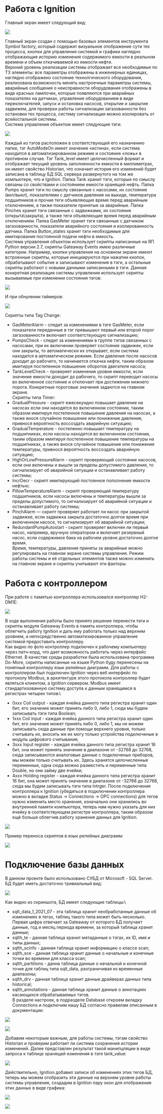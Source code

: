 # Работа с Ignition

Главный экран имеет следующий вид:

![](https://github.com/mementomorri/Familiarity_with_Ignition/blob/main/Screenshots/1.png)

Главный экран создан с помощью базовых элементов инструмента Symbol factory, который содержит визуальное отображение сути тех процесса, кнопки для управления системой и графики наглядно отображающие историю изменения содержимого емкости в реальном времени и объем откачиваемой из емкости нефти.\
Верхний уровень реализации системы отображает все необходимые по ТЗ элементы: все параметры отображены в инженерных единицах, наглядно отображено состояние технолгического оборудования, реализована возможность менять настроечные параметры системы, аварийные сообщения о неисправности оборудования отображены в виде красных лампочек, которые появляются при аварийных показателях на датчиках, управление оборудованием в виде переключателей, запуск и остановка насосов, открытие и закрытие задвижем, для проверки работы сигнализации загазованности без остановки тех процесса, систему сигнализации можно изолировать от всейостальной системы.\
Система управления объектом имеет следующие тэги:

![](https://github.com/mementomorri/Familiarity_with_Ignition/blob/Screenshots/2.png)

Каждый из тэгов расположен в соответствующей его назначению папке, тэг AutoModeOn имеет значение «истина», если система находится в автоматизированном режиме и состояние «ложь» в противном случае. Тэг Tank_level имеет целочисленный формат и отображает текущий уровень заполненности емкости в миллиметрах, он имеет свойство Historian, что означает история его изменений будет записана в таблицу БД SQL сервера развернутого на том же компьютере, что и Ignition. Папка Tank хранит тэги, которые по смыслу связаны со свойствами и состоянием емкости хранящей нефть. Папка Pumps хранит тэги по смыслу связанные с насосами, их состояние (вкл/выкл), показателями с датчиков давления на выкиде, температура подшипников и прочие теги объявляющие время перед аварийным отключением, а также показатели принятые за аварийные. Папка Pinches хранит тэги связанные с задвижками, их состояние (открыта\закрыта), а также теги объявляющие время перед аварийным отключением. Папка GasMeter хранит тэги связанные с датчиком загазованности, показатели аварийного состояния и изолированность датчика. Папка Button_states хранит тэги необходимые для имитирования постоянной подачи нефти в емкость.\
Система управления объектом использует скрипты написанные на ЯП Python версии 2.7, скрипты Gateaway Events имею различные категории. Например, кнопки управления на основном экране имеют встроенные скрипты, которые инициируются при нажатии кнопок, обрабатывают событие и записывают изменения в тэги, а остальные скрипты работают с новыми данными записанными в тэги. Данная конкретная реализация системы управления использует скрипты вызываемые при изменении состояния тэгов:

![](https://github.com/mementomorri/Familiarity_with_Ignition/blob/Screenshots/5.png)

И при обнулении таймеров:

![](https://github.com/mementomorri/Familiarity_with_Ignition/blob/Screenshots/6.png)

Скрипты типа Tag Change:
* GasMeterAlarm - следит за изменениями в тэге GasMeter, если показатели переданные в тэг превышают первый или второй порог загазованности включает соответствующую сигнализацию;
* PumpsCheck - следит за изменениями в группе тэгов связанных с насосами, при их включении проверяет состояние задвижек, если они закрыты, то автоматически их открывает, если система находится в автоматическом режиме. Если давление после насосов доходит до рабочего, то начинается откачка нефти, таким образом имитируя постепенное повышение оборотов двигателя насоса;
* TankLevelCheck - проверяет изменения уровня емкости, если значение емкости доходит до рабочего, то скрипт переводит насосы во включенное состояние и отключает при достижении нижнего порога. Конкретные пороговые значения задаются на главном экране.\
Скрипты типа Timer:
* GradualPressure - скрипт ежесекундно повышает давление на насосах если они находятся во включенном состоянии, таким образом имитируя постепенное повышение давления на насосах, а также внося случайное повышение или понижение давления, привнося вероятность воссоздать аварийную ситуацию;
* GradualTemperature - постепенно повышает температуру на подшипниках, если насосы находятся во включенном состоянии, таким образом имитируя постепенное повышение температуры на подшипниках, а также внося случайное повышение или понижение температуры, привнося вероятность воссоздать аварийную ситуацию;
* HighOrLowPressureAlarm - скрипт проверяющий состояние насосов, если они включены и вышли за пределы допустимого давления, то сигнализирует об аварийной ситуации и останавливает работу системы;
* IncrDecr - скрипт имитирующий постоянное пополнение емкости нефтью;
* PillowTemperatureAlarm - скрипт проверяющий температуру подшипников, если насосы включены и температуры вышли за пределы допустимого, то сигнализирует об аварийной ситуации и останавливает работу системы;
* PinchAlarm — скрипт проверяет работает ли насос при закрытой задвижке, если задвижка закрыта достаточно долгое время при включенном насосе, то сигнализирует об аварийной ситуации;
* RedundantPumpAutostart - скрипт проверяет включен ли первый насос, например, вручную оператором и включает резервный насос, если содержимое бака на рабочем уровне достаточно долгое время.\
Время, температуры, давление приняты за аварийные можно регулировать на главном экране системы управления. Режим работы системы и её отдельных элементов также можно изменить на главном экране и скрипты учитывают эти факторы.

# Работа с контроллером

При работе с памятью контроллера использовался контроллер H2-DM1E:

![](https://github.com/mementomorri/Familiarity_with_Ignition/blob/Screenshots/12.png)

В ходе выполнения работы было принято решение перенести тэги и скрипты модуля Gateaway Events в память контроллера, чтобы облегчить работу Ignition и дать ему работать только над верхним уровнем, а непосредственно автоматизированное управление системой предоставить контроллеру.\
Как видно по фото контроллер подключен к рабочему компьютеру через патч-корд, что дает возможность работать через интерфейс Ethernet. В качестве среды разработки была использована программа Do-More, скрипты написанные на языке Python буду перенесены на понятный контроллеру язык релейных диаграмм. Для работы с контроллером был подключен Ignition через веб интерфейс по протоколу Modbus, в архитектуре этого протокола контроллер будет являться клиентом, а Ignition сервером. Modbus имеет стандартизованную систему доступа к данным хранящимся в регистрах четырех типов:\
* 0xxx Coil output - каждая ячейка данного типа регистра хранит один бит, его значение может принять либо 0, либо 1, сюда мы будем записывать тэги типа Boolean;
* 1xxx Coil input - каждая ячейка данного типа регистра хранит один бит, его значение может принять либо 0, либо 1, мы не можем записывать сюда данные при помощи верхнего уровня, только считывать их, вносить же их могу только устройства подключеные в модуль цифрового считывания;
* 3xxx Input register - каждая ячейка данного типа регистра хранит 16 бит, она может принять значение в диапазоне от -32768 до 32768, сюда записываются аналоговые данные с подключеных приборов, мы можем только считывать их. Здесь хранятся целочисленные переменные, одна сюда можно разместить и переменные типа Double, но они займу две ячейки;
* 4xxx Holding register - каждая ячейка данного типа регистра хранит 16 бит, она может принять значение в диапазоне от -32768 до 32768, сюда мы будем записывать тэги типа Intrger.
После подключения контроллера к Ignition (убедиться в подключении контроллера можно в вкладке Status -> Connections -> OPC connections) для тегов нужно изменить место хранения, изначально они хранились во внутренней памяти компьютера, теперь нам нужно указать для них ячейку в соответствующем регистре контроллера, таким образом ещё больше облегчив работу хранения данных для Ignition.

![](https://github.com/mementomorri/Familiarity_with_Ignition/blob/Screenshots/11.png)

Пример переноса скриптов в язык релейных диаграмм:

![](https://github.com/mementomorri/Familiarity_with_Ignition/blob/Screenshots/13.png)

# Подключение базы данных

В данном проекте было использовано СУБД от Microsoft - SQL Server. БД будет иметь достаточно тривиальный вид:

![](https://github.com/mementomorri/Familiarity_with_Ignition/blob/Screenshots/7.png)

Как видно из скриншота, БД имеет следующие таблицы:\
* sqlt_data_1_2021_07 - эта таблица хранит необработанные данные об изменениях в тегах, таблиц такого типа может быть несколько. Первая цифра отвечает за Gateaway от которого БД получает данные, год и месяц периода времени, за который таблица хранит данные;
* sqlth_te - данная таблица хранит метаданные о тэгах, их ID, имя и типы данных;
* sqlth_scinfo - данная таблица хранит информацию о классе scan;
* sqlth_sce - данная таблица хранит данные о начальные и конечные точки во времени для класса scan;
* sqlth_partitions - данна таблица данные о начальной и конечной точке для таблиц типа sqlt_data, разграничивая из временные диапазоны;
* sqlth_drv - данная таблица хранит данные драйверах данных типа historical;
* sqlth_annotations - данная таблица хранит данные о аннотациях касающихся обрабатываемых тэгов.\
В разделе настроек, в подразделе Database откроем вкладку Connections и подключим нашу БД согласно правилам описанным в документации:

![](https://github.com/mementomorri/Familiarity_with_Ignition/blob/Screenshots/9.png)

![](https://github.com/mementomorri/Familiarity_with_Ignition/blob/Screenshots/10.png)

Добавим некоторым важным, для работы системы, тэгам свойство Historian и проверим работает ли система сохранения истории изменений. Далее представлен результат такой манипцляции в виде запроса к таблице хранящей изменения в тэге tank_value:

![](https://github.com/mementomorri/Familiarity_with_Ignition/blob/Screenshots/8.png)

Действительно, Ignition добавил записи об изменениях этих тегов БД, теперь мы можем отобразить эти данные на верхнем уровне работы системы управления, создадим в Ignition пару окон для отображения этих данных в виде графика:


![](https://github.com/mementomorri/Familiarity_with_Ignition/blob/Screenshots/3.png)


![](https://github.com/mementomorri/Familiarity_with_Ignition/blob/Screenshots/4.png)

